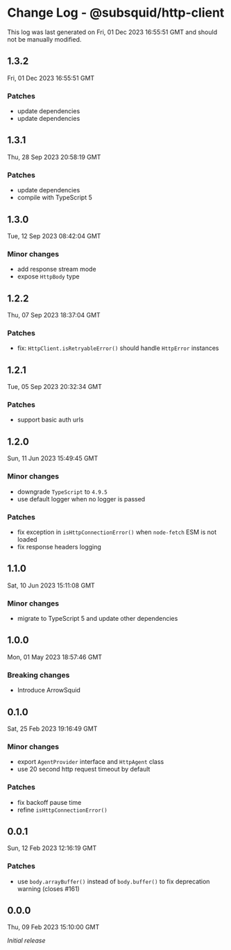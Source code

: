 # Change Log - @subsquid/http-client

This log was last generated on Fri, 01 Dec 2023 16:55:51 GMT and should not be manually modified.

## 1.3.2
Fri, 01 Dec 2023 16:55:51 GMT

### Patches

- update dependencies
- update dependencies

## 1.3.1
Thu, 28 Sep 2023 20:58:19 GMT

### Patches

- update dependencies
- compile with TypeScript 5

## 1.3.0
Tue, 12 Sep 2023 08:42:04 GMT

### Minor changes

- add response stream mode
- expose `HttpBody` type

## 1.2.2
Thu, 07 Sep 2023 18:37:04 GMT

### Patches

- fix: `HttpClient.isRetryableError()` should handle `HttpError` instances

## 1.2.1
Tue, 05 Sep 2023 20:32:34 GMT

### Patches

- support basic auth urls

## 1.2.0
Sun, 11 Jun 2023 15:49:45 GMT

### Minor changes

- downgrade `TypeScript` to `4.9.5`
- use default logger when no logger is passed

### Patches

- fix exception in `isHttpConnectionError()` when `node-fetch` ESM is not loaded
- fix response headers logging

## 1.1.0
Sat, 10 Jun 2023 15:11:08 GMT

### Minor changes

- migrate to TypeScript 5 and update other dependencies

## 1.0.0
Mon, 01 May 2023 18:57:46 GMT

### Breaking changes

- Introduce ArrowSquid

## 0.1.0
Sat, 25 Feb 2023 19:16:49 GMT

### Minor changes

- export `AgentProvider` interface and `HttpAgent` class
- use 20 second http request timeout by default

### Patches

- fix backoff pause time
- refine `isHttpConnectionError()`

## 0.0.1
Sun, 12 Feb 2023 12:16:19 GMT

### Patches

- use `body.arrayBuffer()` instead of `body.buffer()` to fix deprecation warning (closes #161)

## 0.0.0
Thu, 09 Feb 2023 15:10:00 GMT

_Initial release_

